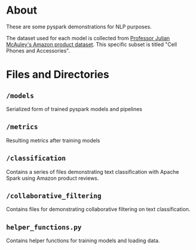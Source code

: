 # About

These are some pyspark demonstrations for NLP purposes.

The dataset used for each model is collected from [Professor Julian McAuley's Amazon product dataset](https://jmcauley.ucsd.edu/data/amazon/). This specific subset is titled "Cell Phones and Accessories". 


# Files and Directories

## `/models`

Serialized form of trained pyspark models and pipelines

## `/metrics`

Resulting metrics after training models

## `/classification`

Contains a series of files demonstrating text classification with Apache Spark using Amazon product reviews. 

## `/collaborative_filtering`

Contains files for demonstrating collaborative filtering on text classification.

## `helper_functions.py`

Contains helper functions for training models and loading data. 







